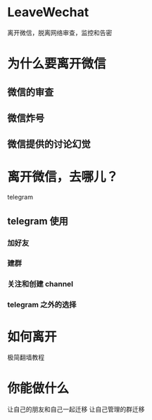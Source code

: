 # LeaveWechat
离开微信，脱离网络审查，监控和告密

# 为什么要离开微信
## 微信的审查
## 微信炸号
## 微信提供的讨论幻觉

# 离开微信，去哪儿？
telegram

## telegram 使用
### 加好友
### 建群
### 关注和创建 channel
### telegram 之外的选择

# 如何离开
极简翻墙教程

# 你能做什么
让自己的朋友和自己一起迁移
让自己管理的群迁移
